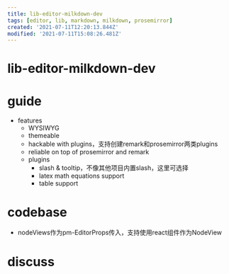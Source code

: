 ```yaml
---
title: lib-editor-milkdown-dev
tags: [editor, lib, markdown, milkdown, prosemirror]
created: '2021-07-11T12:20:13.844Z'
modified: '2021-07-11T15:08:26.481Z'
---
```


# lib-editor-milkdown-dev

# guide
- features
  - WYSIWYG
  - themeable
  - hackable with plugins，支持创建remark和prosemirror两类plugins
  - reliable on top of prosemirror and remark
  - plugins
    - slash & tooltip，不像其他项目内置slash，这里可选择
    - latex math equations support
    - table support
# codebase
- nodeViews作为pm-EditorProps传入，支持使用react组件作为NodeView
# discuss
